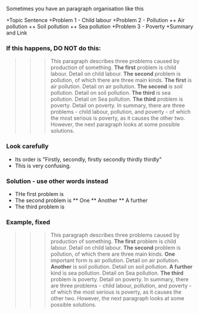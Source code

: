 Sometimes you have an paragraph organisation like this

+Topic Sentence
+Problem 1 - Child labour
+Problem 2 - Pollution
++ Air pollution
++ Soil pollution
++ Sea pollution
+Problem 3 - Poverty
+Summary and Link

### If this happens, DO NOT do this:
>>>This paragraph describes three problems caused by production of something. __The first__ problem is child labour. Detail on child labour. __The second__ problem is pollution, of which there are three main kinds. __The first__ is air pollution. Detail on air pollution. __The second__ is soil pollution. Detail on soil pollution. __The third__ is sea pollution. Detail on Sea pollution. __The third__ problem is poverty. Detail on poverty. In summary, there are three problems - child labour, pollution, and poverty - of which the most serious is poverty, as it causes the other two. However, the next paragraph looks at some possible solutions.

### Look carefully
* Its order is "Firstly, secondly, firstly secondly thirdly thirdly"
* This is very confusing.

### Solution - use other words instead

* THe first problem is
* The second problem is
** One
** Another
** A further
* The third problem is

### Example, fixed
>>>This paragraph describes three problems caused by production of something. __The first__ problem is child labour. Detail on child labour. __The second__ problem is pollution, of which there are three main kinds. __One__ important form is air pollution. Detail on air pollution. __Another__ is soil pollution. Detail on soil pollution. __A further__ kind is sea pollution. Detail on Sea pollution. __The third__ problem is poverty. Detail on poverty. In summary, there are three problems - child labour, pollution, and poverty - of which the most serious is poverty, as it causes the other two. However, the next paragraph looks at some possible solutions.
